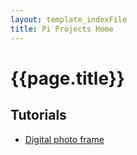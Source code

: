 ```yaml
---
layout: template_indexFile
title: Pi Projects Home
---
```


# {{page.title}}

## Tutorials

-  [Digital photo frame](topics/photo_frame.md)

